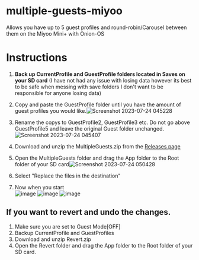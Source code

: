 # multiple-guests-miyoo
Allows you have up to 5 guest profiles and round-robin/Carousel between them on the Miyoo Mini+ with Onion-OS
# Instructions

 1. **Back up CurrentProfile and GuestProfile folders located in Saves on your SD card** (I have not had any issue with losing data however its best to be safe when messing with save folders I don't want to be responsible for anyone losing data)  
 2. Copy and paste the GuestProfile folder until you have the amount of guest profiles you would like.![Screenshot 2023-07-24 045228](https://github.com/HenryAvery/multiple-guests-miyoo/assets/13572208/1cae92d5-511b-43b8-ab1b-3494f73227c0)

 3. Rename the copys to GuestProfile2, GuestProfile3 etc. Do not go above GuestProfile5 and leave the original Guest folder unchanged.  ![Screenshot 2023-07-24 045407](https://github.com/HenryAvery/multiple-guests-miyoo/assets/13572208/c190ab3e-cbb5-4751-8939-38e7bf26b15d)

 4. Download and unzip the MultipleGuests.zip from the [Releases page](https://github.com/HenryAvery/multiple-guests-miyoo/releases)  
 5. Open the MultipleGuests folder and drag the App folder to the Root folder of your SD card![Screenshot 2023-07-24 050428](https://github.com/HenryAvery/multiple-guests-miyoo/assets/13572208/ba13c468-683a-4dea-b03a-8b56a7655ac9)
 6. Select "Replace the files in the destination"
 7. Now when you start  
![image](https://github.com/HenryAvery/multiple-guests-miyoo/assets/13572208/afaefbb5-f2fd-4552-811f-b6051060978b)
![image](https://github.com/HenryAvery/multiple-guests-miyoo/assets/13572208/891b02fe-d8a0-4e85-ac87-6d0ae9e27286)
![image](https://github.com/HenryAvery/multiple-guests-miyoo/assets/13572208/042fbc8a-1d4f-4394-a0a1-9d373afab570)

## If you want to revert and undo the changes.

1. Make sure you are set to Guest Mode[OFF]
2. Backup CurrentProfile and GuestProfiles
3. Download and unzip Revert.zip
4. Open the Revert folder and drag the App folder to the Root folder of your SD card.





